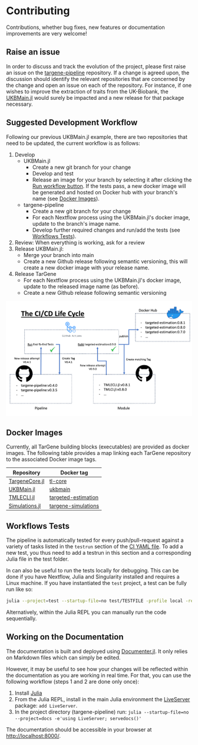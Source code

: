 # Contributing

Contributions, whether bug fixes, new features or documentation improvements are very welcome!

## Raise an issue

In order to discuss and track the evolution of the project, please first raise an issue on the [targene-pipeline](https://github.com/TARGENE/targene-pipeline/issues) repository. If a change is agreed upon, the discussion should identify the relevant repositories that are concerned by the change and open an issue on each of the repository. For instance, if one wishes to improve the extraction of traits from the UK-Biobank, the [UKBMain.jl](https://github.com/TARGENE/UKBMain.jl) would surely be impacted and a new release for that package necessary.

## Suggested Development Workflow

Following our previous UKBMain.jl example, there are two repositories that need to be updated, the current workflow is as follows:

1. Develop
    - UKBMain.jl
        - Create a new git branch for your change
        - Develop and test
        - Release an image for your branch by selecting it after clicking the [Run workflow button](https://github.com/TARGENE/UKBMain.jl/actions/workflows/Release.yml). If the tests pass, a new docker image will be generated and hosted on Docker hub with your branch's name (see [Docker Images](@ref)).
    - targene-pipeline
        - Create a new git branch for your change
        - For each Nextflow process using the UKBMain.jl's docker image, update to the branch's image name.
        - Develop further required changes and run/add the tests (see [Workflows Tests](@ref)).
2. Review: When everything is working, ask for a review
3. Release UKBMain.jl:
    - Merge your branch into main
    - Create a new Github release following semantic versioning, this will create a new docker image with your release name.
4. Release TarGene
    - For each Nextflow process using the UKBMain.jl's docker image, update to the released image name (as before).
    - Create a new Github release following semantic versioning

![CI/CD](../assets/ci_cd.png)

## Docker Images

Currently, all TarGene building blocks (executables) are provided as docker images. The following table provides a map linking each TarGene repository to the associated Docker image tags.

| Repository | Docker tag |
| --- | --- |
| [TargeneCore.jl](https://github.com/TARGENE/TargeneCore.jl) | [tl-core](https://hub.docker.com/r/olivierlabayle/tl-core/tags) |
| [UKBMain.jl](https://github.com/TARGENE/UKBMain.jl) | [ukbmain](https://hub.docker.com/r/olivierlabayle/ukbmain/tags) |
| [TMLECLI.jl](https://github.com/TARGENE/TMLECLI.jl) | [targeted-estimation](https://hub.docker.com/r/olivierlabayle/targeted-estimation/tags) |
| [Simulations.jl](https://github.com/TARGENE/Simulations.jl) | [targene-simulations](https://hub.docker.com/r/olivierlabayle/targene-simulations/tags) |

## Workflows Tests

The pipeline is automatically tested for every push/pull-request against a variety of tasks listed in the `testrun` section of the [CI YAML file](https://github.com/TARGENE/targene-pipeline/blob/main/.github/workflows/CI.yml). To add a new test, you thus need to add a testrun in this section and a corresponding Julia file in the test folder.

In can also be useful to run the tests locally for debugging. This can be done if you have Nextflow, Julia and Singularity installed and requires a Linux machine. If you have instantiated the `test` project, a test can be fully run like so:

```bash
julia --project=test --startup-file=no test/TESTFILE -profile local -resume
```

Alternatively, within the Julia REPL you can manually run the code sequentially.

## Working on the Documentation

The documentation is built and deployed using [Documenter.jl](https://documenter.juliadocs.org/stable/). It only relies on Markdown files which can simply be edited.

However, it may be useful to see how your changes will be reflected within the documentation as you are working in real time. For that, you can use the following workflow (steps 1 and 2 are done only once):

1. Install [Julia](https://julialang.org/)
2. From the Julia REPL, install in the main Julia environment the [LiveServer](https://tlienart.github.io/LiveServer.jl/dev/) package: `add LiveServer`.
3. In the project directory (targene-pipeline) run: `julia --startup-file=no --project=docs -e'using LiveServer; servedocs()'`

The documentation should be accessible in your browser at [http://localhost:8000/](http://localhost:8000/).
